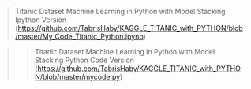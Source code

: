 > Titanic Dataset Machine Learning in Python with Model Stacking Ipython Version  (https://github.com/TabrisHaby/KAGGLE_TITANIC_with_PYTHON/blob/master/My_Code_Titanic_Python.ipynb)

> > Titanic Dataset Machine Learning in Python with Model Stacking Python Code Version  (https://github.com/TabrisHaby/KAGGLE_TITANIC_with_PYTHON/blob/master/mycode.py)
